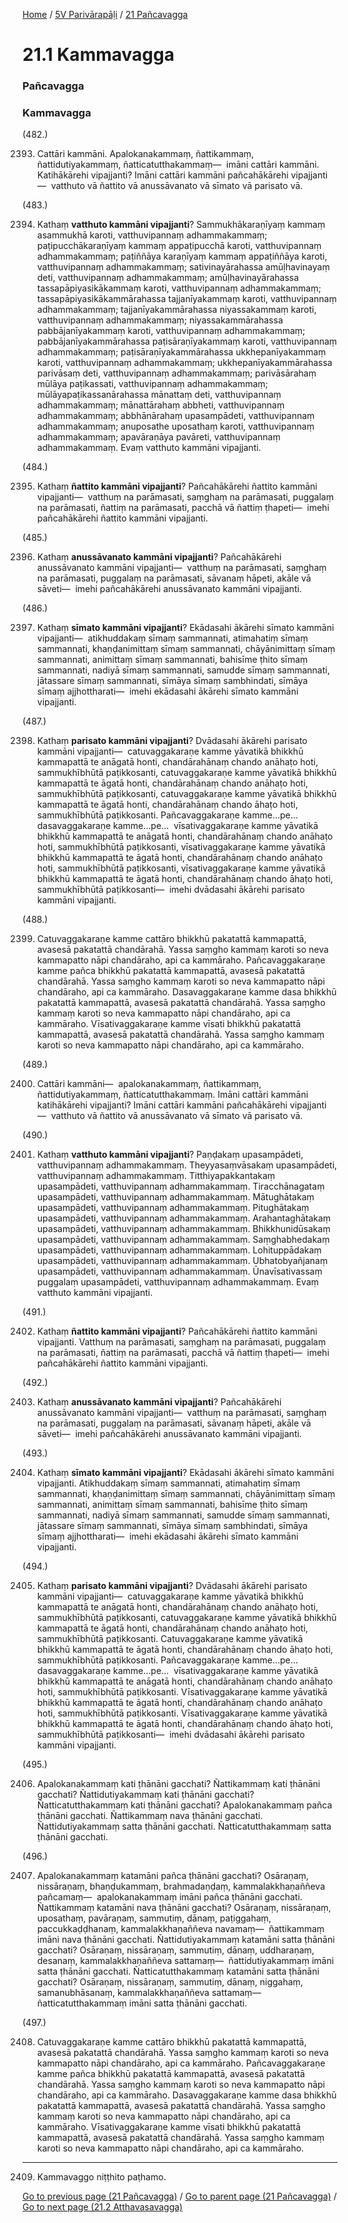
[Home](/) / [5V Parivārapāḷi](/tipitaka/5V.md) / [21 Pañcavagga](/tipitaka/5V/21.md)

# 21.1 Kammavagga

### Pañcavagga

### Kammavagga

(482.)

2393. Cattāri kammāni. Apalokanakammaṃ, ñattikammaṃ, ñattidutiyakammaṃ, ñatticatutthakammaṃ—  imāni cattāri kammāni. Katihākārehi vipajjanti? Imāni cattāri kammāni pañcahākārehi vipajjanti—  vatthuto vā ñattito vā anussāvanato vā sīmato vā parisato vā.

(483.)

2394. Kathaṃ **vatthuto kammāni vipajjanti**? Sammukhākaraṇīyaṃ kammaṃ asammukhā karoti, vatthuvipannaṃ adhammakammaṃ; paṭipucchākaraṇīyaṃ kammaṃ appaṭipucchā karoti, vatthuvipannaṃ adhammakammaṃ; paṭiññāya karaṇīyaṃ kammaṃ appaṭiññāya karoti, vatthuvipannaṃ adhammakammaṃ; sativinayārahassa amūḷhavinayaṃ deti, vatthuvipannaṃ adhammakammaṃ; amūḷhavinayārahassa tassapāpiyasikākammaṃ karoti, vatthuvipannaṃ adhammakammaṃ; tassapāpiyasikākammārahassa tajjanīyakammaṃ karoti, vatthuvipannaṃ adhammakammaṃ; tajjanīyakammārahassa niyassakammaṃ karoti, vatthuvipannaṃ adhammakammaṃ; niyassakammārahassa pabbājanīyakammaṃ karoti, vatthuvipannaṃ adhammakammaṃ; pabbājanīyakammārahassa paṭisāraṇīyakammaṃ karoti, vatthuvipannaṃ adhammakammaṃ; paṭisāraṇīyakammārahassa ukkhepanīyakammaṃ karoti, vatthuvipannaṃ adhammakammaṃ; ukkhepanīyakammārahassa parivāsaṃ deti, vatthuvipannaṃ adhammakammaṃ; parivāsārahaṃ mūlāya paṭikassati, vatthuvipannaṃ adhammakammaṃ; mūlāyapaṭikassanārahassa mānattaṃ deti, vatthuvipannaṃ adhammakammaṃ; mānattārahaṃ abbheti, vatthuvipannaṃ adhammakammaṃ; abbhānārahaṃ upasampādeti, vatthuvipannaṃ adhammakammaṃ; anuposathe uposathaṃ karoti, vatthuvipannaṃ adhammakammaṃ; apavāraṇāya pavāreti, vatthuvipannaṃ adhammakammaṃ. Evaṃ vatthuto kammāni vipajjanti.

(484.)

2395. Kathaṃ **ñattito kammāni vipajjanti**? Pañcahākārehi ñattito kammāni vipajjanti—  vatthuṃ na parāmasati, saṃghaṃ na parāmasati, puggalaṃ na parāmasati, ñattiṃ na parāmasati, pacchā vā ñattiṃ ṭhapeti—  imehi pañcahākārehi ñattito kammāni vipajjanti.

(485.)

2396. Kathaṃ **anussāvanato kammāni vipajjanti**? Pañcahākārehi anussāvanato kammāni vipajjanti—  vatthuṃ na parāmasati, saṃghaṃ na parāmasati, puggalaṃ na parāmasati, sāvanaṃ hāpeti, akāle vā sāveti—  imehi pañcahākārehi anussāvanato kammāni vipajjanti.

(486.)

2397. Kathaṃ **sīmato kammāni vipajjanti**? Ekādasahi ākārehi sīmato kammāni vipajjanti—  atikhuddakaṃ sīmaṃ sammannati, atimahatiṃ sīmaṃ sammannati, khaṇḍanimittaṃ sīmaṃ sammannati, chāyānimittaṃ sīmaṃ sammannati, animittaṃ sīmaṃ sammannati, bahisīme ṭhito sīmaṃ sammannati, nadiyā sīmaṃ sammannati, samudde sīmaṃ sammannati, jātassare sīmaṃ sammannati, sīmāya sīmaṃ sambhindati, sīmāya sīmaṃ ajjhottharati—  imehi ekādasahi ākārehi sīmato kammāni vipajjanti.

(487.)

2398. Kathaṃ **parisato kammāni vipajjanti**? Dvādasahi ākārehi parisato kammāni vipajjanti—  catuvaggakaraṇe kamme yāvatikā bhikkhū kammapattā te anāgatā honti, chandārahānaṃ chando anāhaṭo hoti, sammukhībhūtā paṭikkosanti, catuvaggakaraṇe kamme yāvatikā bhikkhū kammapattā te āgatā honti, chandārahānaṃ chando anāhaṭo hoti, sammukhībhūtā paṭikkosanti, catuvaggakaraṇe kamme yāvatikā bhikkhū kammapattā te āgatā honti, chandārahānaṃ chando āhaṭo hoti, sammukhībhūtā paṭikkosanti. Pañcavaggakaraṇe kamme…pe…  dasavaggakaraṇe kamme…pe…  vīsativaggakaraṇe kamme yāvatikā bhikkhū kammapattā te anāgatā honti, chandārahānaṃ chando anāhaṭo hoti, sammukhībhūtā paṭikkosanti, vīsativaggakaraṇe kamme yāvatikā bhikkhū kammapattā te āgatā honti, chandārahānaṃ chando anāhaṭo hoti, sammukhībhūtā paṭikkosanti, vīsativaggakaraṇe kamme yāvatikā bhikkhū kammapattā te āgatā honti, chandārahānaṃ chando āhaṭo hoti, sammukhībhūtā paṭikkosanti—  imehi dvādasahi ākārehi parisato kammāni vipajjanti.

(488.)

2399. Catuvaggakaraṇe kamme cattāro bhikkhū pakatattā kammapattā, avasesā pakatattā chandārahā. Yassa saṃgho kammaṃ karoti so neva kammapatto nāpi chandāraho, api ca kammāraho. Pañcavaggakaraṇe kamme pañca bhikkhū pakatattā kammapattā, avasesā pakatattā chandārahā. Yassa saṃgho kammaṃ karoti so neva kammapatto nāpi chandāraho, api ca kammāraho. Dasavaggakaraṇe kamme dasa bhikkhū pakatattā kammapattā, avasesā pakatattā chandārahā. Yassa saṃgho kammaṃ karoti so neva kammapatto nāpi chandāraho, api ca kammāraho. Vīsativaggakaraṇe kamme vīsati bhikkhū pakatattā kammapattā, avasesā pakatattā chandārahā. Yassa saṃgho kammaṃ karoti so neva kammapatto nāpi chandāraho, api ca kammāraho.

(489.)

2400. Cattāri kammāni—  apalokanakammaṃ, ñattikammaṃ, ñattidutiyakammaṃ, ñatticatutthakammaṃ. Imāni cattāri kammāni katihākārehi vipajjanti? Imāni cattāri kammāni pañcahākārehi vipajjanti—  vatthuto vā ñattito vā anussāvanato vā sīmato vā parisato vā.

(490.)

2401. Kathaṃ **vatthuto kammāni vipajjanti**? Paṇḍakaṃ upasampādeti, vatthuvipannaṃ adhammakammaṃ. Theyyasaṃvāsakaṃ upasampādeti, vatthuvipannaṃ adhammakammaṃ. Titthiyapakkantakaṃ upasampādeti, vatthuvipannaṃ adhammakammaṃ. Tiracchānagataṃ upasampādeti, vatthuvipannaṃ adhammakammaṃ. Mātughātakaṃ upasampādeti, vatthuvipannaṃ adhammakammaṃ. Pitughātakaṃ upasampādeti, vatthuvipannaṃ adhammakammaṃ. Arahantaghātakaṃ upasampādeti, vatthuvipannaṃ adhammakammaṃ. Bhikkhunidūsakaṃ upasampādeti, vatthuvipannaṃ adhammakammaṃ. Saṃghabhedakaṃ upasampādeti, vatthuvipannaṃ adhammakammaṃ. Lohituppādakaṃ upasampādeti, vatthuvipannaṃ adhammakammaṃ. Ubhatobyañjanaṃ upasampādeti, vatthuvipannaṃ adhammakammaṃ. Ūnavīsativassaṃ puggalaṃ upasampādeti, vatthuvipannaṃ adhammakammaṃ. Evaṃ vatthuto kammāni vipajjanti.

(491.)

2402. Kathaṃ **ñattito kammāni vipajjanti**? Pañcahākārehi ñattito kammāni vipajjanti. Vatthuṃ na parāmasati, saṃghaṃ na parāmasati, puggalaṃ na parāmasati, ñattiṃ na parāmasati, pacchā vā ñattiṃ ṭhapeti—  imehi pañcahākārehi ñattito kammāni vipajjanti.

(492.)

2403. Kathaṃ **anussāvanato kammāni vipajjanti**? Pañcahākārehi anussāvanato kammāni vipajjanti—  vatthuṃ na parāmasati, saṃghaṃ na parāmasati, puggalaṃ na parāmasati, sāvanaṃ hāpeti, akāle vā sāveti—  imehi pañcahākārehi anussāvanato kammāni vipajjanti.

(493.)

2404. Kathaṃ **sīmato kammāni vipajjanti**? Ekādasahi ākārehi sīmato kammāni vipajjanti. Atikhuddakaṃ sīmaṃ sammannati, atimahatiṃ sīmaṃ sammannati, khaṇḍanimittaṃ sīmaṃ sammannati, chāyānimittaṃ sīmaṃ sammannati, animittaṃ sīmaṃ sammannati, bahisīme ṭhito sīmaṃ sammannati, nadiyā sīmaṃ sammannati, samudde sīmaṃ sammannati, jātassare sīmaṃ sammannati, sīmāya sīmaṃ sambhindati, sīmāya sīmaṃ ajjhottharati—  imehi ekādasahi ākārehi sīmato kammāni vipajjanti.

(494.)

2405. Kathaṃ **parisato kammāni vipajjanti**? Dvādasahi ākārehi parisato kammāni vipajjanti—  catuvaggakaraṇe kamme yāvatikā bhikkhū kammapattā te anāgatā honti, chandārahānaṃ chando anāhaṭo hoti, sammukhībhūtā paṭikkosanti, catuvaggakaraṇe kamme yāvatikā bhikkhū kammapattā te āgatā honti, chandārahānaṃ chando anāhaṭo hoti, sammukhībhūtā paṭikkosanti. Catuvaggakaraṇe kamme yāvatikā bhikkhū kammapattā te āgatā honti, chandārahānaṃ chando āhaṭo hoti, sammukhībhūtā paṭikkosanti. Pañcavaggakaraṇe kamme…pe…  dasavaggakaraṇe kamme…pe…  vīsativaggakaraṇe kamme yāvatikā bhikkhū kammapattā te anāgatā honti, chandārahānaṃ chando anāhaṭo hoti, sammukhībhūtā paṭikkosanti. Vīsativaggakaraṇe kamme yāvatikā bhikkhū kammapattā te āgatā honti, chandārahānaṃ chando anāhaṭo hoti, sammukhībhūtā paṭikkosanti. Vīsativaggakaraṇe kamme yāvatikā bhikkhū kammapattā te āgatā honti, chandārahānaṃ chando āhaṭo hoti, sammukhībhūtā paṭikkosanti—  imehi dvādasahi ākārehi parisato kammāni vipajjanti.

(495.)

2406. Apalokanakammaṃ kati ṭhānāni gacchati? Ñattikammaṃ kati ṭhānāni gacchati? Ñattidutiyakammaṃ kati ṭhānāni gacchati? Ñatticatutthakammaṃ kati ṭhānāni gacchati? Apalokanakammaṃ pañca ṭhānāni gacchati. Ñattikammaṃ nava ṭhānāni gacchati. Ñattidutiyakammaṃ satta ṭhānāni gacchati. Ñatticatutthakammaṃ satta ṭhānāni gacchati.

(496.)

2407. Apalokanakammaṃ katamāni pañca ṭhānāni gacchati? Osāraṇaṃ, nissāraṇaṃ, bhaṇḍukammaṃ, brahmadaṇḍaṃ, kammalakkhaṇaññeva pañcamaṃ—  apalokanakammaṃ imāni pañca ṭhānāni gacchati. Ñattikammaṃ katamāni nava ṭhānāni gacchati? Osāraṇaṃ, nissāraṇaṃ, uposathaṃ, pavāraṇaṃ, sammutiṃ, dānaṃ, paṭiggahaṃ, paccukkaḍḍhanaṃ, kammalakkhaṇaññeva navamaṃ—  ñattikammaṃ imāni nava ṭhānāni gacchati. Ñattidutiyakammaṃ katamāni satta ṭhānāni gacchati? Osāraṇaṃ, nissāraṇaṃ, sammutiṃ, dānaṃ, uddharaṇaṃ, desanaṃ, kammalakkhaṇaññeva sattamaṃ—  ñattidutiyakammaṃ imāni satta ṭhānāni gacchati. Ñatticatutthakammaṃ katamāni satta ṭhānāni gacchati? Osāraṇaṃ, nissāraṇaṃ, sammutiṃ, dānaṃ, niggahaṃ, samanubhāsanaṃ, kammalakkhaṇaññeva sattamaṃ—  ñatticatutthakammaṃ imāni satta ṭhānāni gacchati.

(497.)

2408. Catuvaggakaraṇe kamme cattāro bhikkhū pakatattā kammapattā, avasesā pakatattā chandārahā. Yassa saṃgho kammaṃ karoti so neva kammapatto nāpi chandāraho, api ca kammāraho. Pañcavaggakaraṇe kamme pañca bhikkhū pakatattā kammapattā, avasesā pakatattā chandārahā. Yassa saṃgho kammaṃ karoti so neva kammapatto nāpi chandāraho, api ca kammāraho. Dasavaggakaraṇe kamme dasa bhikkhū pakatattā kammapattā, avasesā pakatattā chandārahā. Yassa saṃgho kammaṃ karoti so neva kammapatto nāpi chandāraho, api ca kammāraho. Vīsativaggakaraṇe kamme vīsati bhikkhū pakatattā kammapattā, avasesā pakatattā chandārahā. Yassa saṃgho kammaṃ karoti so neva kammapatto nāpi chandāraho, api ca kammāraho.

---

2409. Kammavaggo niṭṭhito paṭhamo.



[Go to previous page (21 Pañcavagga)](/tipitaka/5V/21.md) / [Go to parent page (21 Pañcavagga)](/tipitaka/5V/21.md) / [Go to next page (21.2 Atthavasavagga)](/tipitaka/5V/21/21.2.md)


